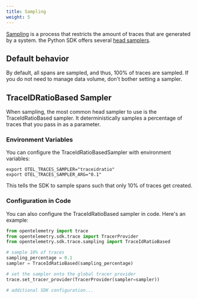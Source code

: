 ```yaml
---
title: Sampling
weight: 5
---
```


[Sampling](/docs/concepts/sampling/) is a process that restricts the amount of
traces that are generated by a system. the Python SDK offers several
[head samplers](/docs/concepts/sampling#head-sampling).

## Default behavior

By default, all spans are sampled, and thus, 100% of traces are sampled. If you
do not need to manage data volume, don't bother setting a sampler.

## TraceIDRatioBased Sampler

When sampling, the most common head sampler to use is the TraceIdRatioBased
sampler. It deterministically samples a percentage of traces that you pass in as
a parameter.

### Environment Variables

You can configure the TraceIdRatioBasedSampler with environment variables:

```shell
export OTEL_TRACES_SAMPLER="traceidratio"
export OTEL_TRACES_SAMPLER_ARG="0.1"
```

This tells the SDK to sample spans such that only 10% of traces get created.

### Configuration in Code

You can also configure the TraceIdRatioBased sampler in code. Here's an example:

```python
from opentelemetry import trace
from opentelemetry.sdk.trace import TracerProvider
from opentelemetry.sdk.trace.sampling import TraceIdRatioBased

# sample 10% of traces
sampling_percentage = 0.1
sampler = TraceIdRatioBased(sampling_percentage)

# set the sampler onto the global tracer provider
trace.set_tracer_provider(TracerProvider(sampler=sampler))

# additional SDK configuration...
```

